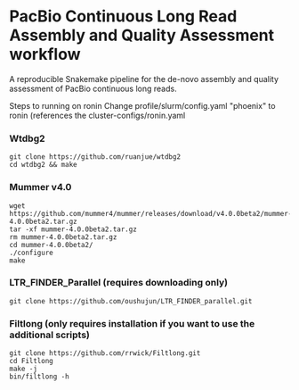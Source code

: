# PacBio Continuous Long Read Assembly and Quality Assessment workflow

A reproducible Snakemake pipeline for the de-novo assembly and quality assessment of PacBio continuous long reads.



Steps to running on ronin
Change profile/slurm/config.yaml "phoenix" to ronin (references the cluster-configs/ronin.yaml

### Wtdbg2
```
git clone https://github.com/ruanjue/wtdbg2
cd wtdbg2 && make 
```
### Mummer v4.0
```
wget https://github.com/mummer4/mummer/releases/download/v4.0.0beta2/mummer-4.0.0beta2.tar.gz
tar -xf mummer-4.0.0beta2.tar.gz
rm mummer-4.0.0beta2.tar.gz
cd mummer-4.0.0beta2/
./configure
make
```
### LTR_FINDER_Parallel (requires downloading only)
```
git clone https://github.com/oushujun/LTR_FINDER_parallel.git
```

### Filtlong (only requires installation if you want to use the additional scripts)
```
git clone https://github.com/rrwick/Filtlong.git
cd Filtlong
make -j
bin/filtlong -h
```

